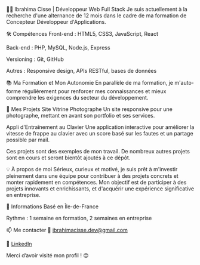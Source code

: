 👨‍💻 Ibrahima Cisse | Développeur Web Full Stack
Je suis actuellement à la recherche d'une alternance de 12 mois dans le cadre de ma formation de Concepteur Développeur d'Applications.

🛠️ Compétences
Front-end : HTML5, CSS3, JavaScript, React

Back-end : PHP, MySQL, Node.js, Express

Versioning : Git, GitHub

Autres : Responsive design, APIs RESTful, bases de données

📚 Ma Formation et Mon Autonomie
En parallèle de ma formation, je m'auto-forme régulièrement pour renforcer mes connaissances et mieux comprendre les exigences du secteur du développement.

🚀 Mes Projets
Site Vitrine Photographe
Un site responsive pour une photographe, mettant en avant son portfolio et ses services.

Appli d'Entraînement au Clavier
Une application interactive pour améliorer la vitesse de frappe au clavier avec un score basé sur les fautes et un partage possible par mail.

Ces projets sont des exemples de mon travail. De nombreux autres projets sont en cours et seront bientôt ajoutés à ce dépôt.

💡 À propos de moi
Sérieux, curieux et motivé, je suis prêt à m'investir pleinement dans une équipe pour contribuer à des projets concrets et monter rapidement en compétences. Mon objectif est de participer à des projets innovants et enrichissants, et d'acquérir une expérience significative en entreprise.

📍 Informations
Basé en Île-de-France

Rythme : 1 semaine en formation, 2 semaines en entreprise

📫 Me contacter
📧 ibrahimacisse.dev@gmail.com

🔗 [LinkedIn](https://www.linkedin.com/in/ibrahimacisse10)


Merci d’avoir visité mon profil ! 😊
